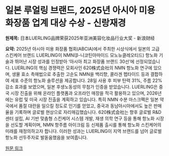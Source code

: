 # 일본 루얼링 브랜드, 2025년 아시아 미용 화장품 업계 대상 수상 - 신랑재경

**원제목:** 日本LUERLING品牌荣获2025年亚洲美容化妆品行业大奖 - 新浪财经

**요약:** 2025년 아시아 미용 화장품 협회(ABCIA)에서 주최한 시상식에서 일본의 고급 스킨케어 브랜드 LUERLING이 NMN(β-니코틴아마이드 모노뉴클레오티드) 항노화 기술과 뛰어난 시장 성과를 인정받아 ‘아시아 최고 화장품 브랜드 30선’에 선정되었습니다.  LUERLING의 핵심 경쟁력은 모회사인 620株式会社의 NMN 항노화 연구에 있으며,  생물 효소 촉매법으로 추출한 고순도 NMN을  백리향, 콜라겐 펩타이드 등과 결합하여  세포 수준의 항노화 솔루션을 제공합니다.  28일 사용 후 피부 탄력 31%, 주름 22% 감소 효과를 보였으며, 일본 후생노동성의 무첨가 인증을 받았습니다.  LUERLING은 중국 시장 진출을 위해 온라인 플랫폼과 오프라인 매장을 적극 활용하고 있으며,  2026년에는 유럽 및 미국 시장 진출을 계획하고 있습니다.  특히 NMN 수분 마스크팩은 일본 약국에서 품절 대란을 일으킬 정도로 인기를 얻었고, 중국과 동남아시아에서도 높은 판매율을 기록하며 글로벌 현상으로 자리매김했습니다.  620株式会社는 향후 글로벌 R&D 센터 설립, AI 기반 맞춤형 스킨케어 시스템 개발, 재생 의학 연구 등을 통해 항노화 시장을 선도할 계획이며, NMN 항주름 아이크림 등 신제품 출시를 통해 항노화 스킨케어의 미래를 재정의하고자 합니다.  이러한 성과는 LUERLING이 지역 브랜드를 넘어 글로벌 항노화 선두주자로 발돋움했음을 보여줍니다.

[원문 링크](https://cj.sina.cn/articles/view/5289488345/13b472fd9027016xky?froms=ggmp)
